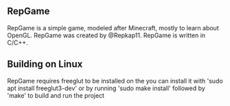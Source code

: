 ## RepGame

RepGame is a simple game, modeled after Minecraft, mostly to learn about OpenGL.
RepGame was created by @Repkap11. RepGame is written in C/C++.


## Building on Linux
RepGame requires freeglut to be installed on the you can install it with 'sudo apt install freeglut3-dev' or by running 'sudo make install' followed by 'make' to build and run the project


